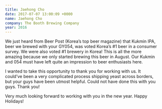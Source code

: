 ```yaml
---
title: Jaehong Cho
date: 2017-07-07 13:00:09 +0000
name: Jaehong Cho
company: The Booth Brewing Company
year: 2016
---
```



We just heard from Beer Post (Korea’s top beer magazine) that Kukmin IPA, beer we brewed with your GY054, was voted Korea’s #1 beer in a consumer survey. We were also voted #1 brewery in Korea! This is all the more amazing because we only started brewing this beer in August. Our Kukmin and 054 must have left quite an impression to beer enthusiasts here.

I wanted to take this opportunity to thank you for working with us. It could’ve been a very complicated process shipping yeast across borders, but your guys have been utmost helpful. Could not have done this with you guys. Thank you!

Very much looking forward to working with you in the new year. Happy Holidays!
